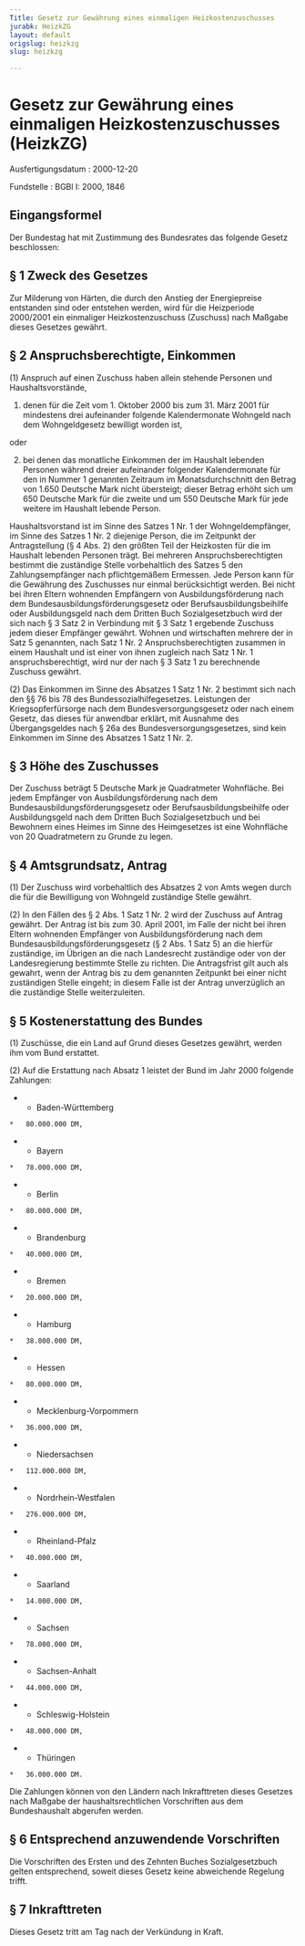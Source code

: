 ```yaml
---
Title: Gesetz zur Gewährung eines einmaligen Heizkostenzuschusses
jurabk: HeizkZG
layout: default
origslug: heizkzg
slug: heizkzg

---
```


# Gesetz zur Gewährung eines einmaligen Heizkostenzuschusses (HeizkZG)

Ausfertigungsdatum
:   2000-12-20

Fundstelle
:   BGBl I: 2000, 1846



## Eingangsformel

Der Bundestag hat mit Zustimmung des Bundesrates das folgende Gesetz beschlossen:


## § 1 Zweck des Gesetzes

Zur Milderung von Härten, die durch den Anstieg der Energiepreise entstanden sind oder entstehen werden, wird für die Heizperiode 2000/2001 ein einmaliger Heizkostenzuschuss (Zuschuss) nach Maßgabe dieses Gesetzes gewährt.


## § 2 Anspruchsberechtigte, Einkommen

(1) Anspruch auf einen Zuschuss haben allein stehende Personen und Haushaltsvorstände,

1.  denen für die Zeit vom 1. Oktober 2000 bis zum 31. März 2001 für mindestens drei aufeinander folgende Kalendermonate Wohngeld nach dem Wohngeldgesetz bewilligt worden ist,



oder

2.  bei denen das monatliche Einkommen der im Haushalt lebenden Personen während dreier aufeinander folgender Kalendermonate für den in Nummer 1 genannten Zeitraum im Monatsdurchschnitt den Betrag von 1.650 Deutsche Mark nicht übersteigt; dieser Betrag erhöht sich um 650 Deutsche Mark für die zweite und um 550 Deutsche Mark für jede weitere im Haushalt lebende Person.



Haushaltsvorstand ist im Sinne des Satzes 1 Nr. 1 der Wohngeldempfänger, im Sinne des Satzes 1 Nr. 2 diejenige Person, die im Zeitpunkt der Antragstellung (§ 4 Abs. 2) den größten Teil der Heizkosten für die im Haushalt lebenden Personen trägt. Bei mehreren Anspruchsberechtigten bestimmt die zuständige Stelle vorbehaltlich des Satzes 5 den Zahlungsempfänger nach pflichtgemäßem Ermessen. Jede Person kann für die Gewährung des Zuschusses nur einmal berücksichtigt werden. Bei nicht bei ihren Eltern wohnenden Empfängern von Ausbildungsförderung nach dem Bundesausbildungsförderungsgesetz oder Berufsausbildungsbeihilfe oder Ausbildungsgeld nach dem Dritten Buch Sozialgesetzbuch wird der sich nach § 3 Satz 2 in Verbindung mit § 3 Satz 1 ergebende Zuschuss jedem dieser Empfänger gewährt. Wohnen und wirtschaften mehrere der in Satz 5 genannten, nach Satz 1 Nr. 2 Anspruchsberechtigten zusammen in einem Haushalt und ist einer von ihnen zugleich nach Satz 1 Nr. 1 anspruchsberechtigt, wird nur der nach § 3 Satz 1 zu berechnende Zuschuss gewährt.

(2) Das Einkommen im Sinne des Absatzes 1 Satz 1 Nr. 2 bestimmt sich nach den §§ 76 bis 78 des Bundessozialhilfegesetzes. Leistungen der Kriegsopferfürsorge nach dem Bundesversorgungsgesetz oder nach einem Gesetz, das dieses für anwendbar erklärt, mit Ausnahme des Übergangsgeldes nach § 26a des Bundesversorgungsgesetzes, sind kein Einkommen im Sinne des Absatzes 1 Satz 1 Nr. 2.


## § 3 Höhe des Zuschusses

Der Zuschuss beträgt 5 Deutsche Mark je Quadratmeter Wohnfläche. Bei jedem Empfänger von Ausbildungsförderung nach dem Bundesausbildungsförderungsgesetz oder Berufsausbildungsbeihilfe oder Ausbildungsgeld nach dem Dritten Buch Sozialgesetzbuch und bei Bewohnern eines Heimes im Sinne des Heimgesetzes ist eine Wohnfläche von 20 Quadratmetern zu Grunde zu legen.


## § 4 Amtsgrundsatz, Antrag

(1) Der Zuschuss wird vorbehaltlich des Absatzes 2 von Amts wegen durch die für die Bewilligung von Wohngeld zuständige Stelle gewährt.

(2) In den Fällen des § 2 Abs. 1 Satz 1 Nr. 2 wird der Zuschuss auf Antrag gewährt. Der Antrag ist bis zum 30. April 2001, im Falle der nicht bei ihren Eltern wohnenden Empfänger von Ausbildungsförderung nach dem Bundesausbildungsförderungsgesetz (§ 2 Abs. 1 Satz 5) an die hierfür zuständige, im Übrigen an die nach Landesrecht zuständige oder von der Landesregierung bestimmte Stelle zu richten. Die Antragsfrist gilt auch als gewahrt, wenn der Antrag bis zu dem genannten Zeitpunkt bei einer nicht zuständigen Stelle eingeht; in diesem Falle ist der Antrag unverzüglich an die zuständige Stelle weiterzuleiten.


## § 5 Kostenerstattung des Bundes

(1) Zuschüsse, die ein Land auf Grund dieses Gesetzes gewährt, werden ihm vom Bund erstattet.

(2) Auf die Erstattung nach Absatz 1 leistet der Bund im Jahr 2000 folgende Zahlungen:

*    *   Baden-Württemberg

    *   80.000.000 DM,


*    *   Bayern

    *   78.000.000 DM,


*    *   Berlin

    *   80.000.000 DM,


*    *   Brandenburg

    *   40.000.000 DM,


*    *   Bremen

    *   20.000.000 DM,


*    *   Hamburg

    *   38.000.000 DM,


*    *   Hessen

    *   80.000.000 DM,


*    *   Mecklenburg-Vorpommern

    *   36.000.000 DM,


*    *   Niedersachsen

    *   112.000.000 DM,


*    *   Nordrhein-Westfalen

    *   276.000.000 DM,


*    *   Rheinland-Pfalz

    *   40.000.000 DM,


*    *   Saarland

    *   14.000.000 DM,


*    *   Sachsen

    *   78.000.000 DM,


*    *   Sachsen-Anhalt

    *   44.000.000 DM,


*    *   Schleswig-Holstein

    *   48.000.000 DM,


*    *   Thüringen

    *   36.000.000 DM.



Die Zahlungen können von den Ländern nach Inkrafttreten dieses Gesetzes nach Maßgabe der haushaltsrechtlichen Vorschriften aus dem Bundeshaushalt abgerufen werden.


## § 6 Entsprechend anzuwendende Vorschriften

Die Vorschriften des Ersten und des Zehnten Buches Sozialgesetzbuch gelten entsprechend, soweit dieses Gesetz keine abweichende Regelung trifft.


## § 7 Inkrafttreten

Dieses Gesetz tritt am Tag nach der Verkündung in Kraft.

